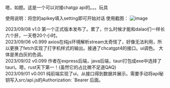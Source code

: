 嗯，如题。这是一个可以对接chatgp api的。。。玩具

使用说明：将您的apikey填入setting即可开始对话
使用截图：
![image](https://github.com/dreamlong9/chagptClient/assets/77765472/af374fee-6617-4d54-865c-d3aa0fc948c5)  


  
2023/09/08  v1.0    第一个正式版本发布了。累了，什么时候才能和dalao们一样长六个肝，一天卷20个小时。  
2023/09/06  v0.999  axios在纯js环境解析stream太奇怪了，好像无法利用，所以更换了fetch实现了打字机样式的输出。接通了chcatgpt4的接口。ui调色。 大体是黑白灰的色调。   
2023/09/02  v0.099  作者在express后端，java后端，tauri打包成exe中选择了tauri。嗯，rust天下第一！(虽然它的占比微不足道QAQ)  
2023/09/01  v0.001  纯前端实现了ui，从接口得到数据并展示。需要手动将api秘钥写入src/api.js的Authorization: `Bearer 后面。
